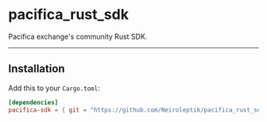 # pacifica_rust_sdk

Pacifica exchange's community Rust SDK.

---

## Installation

Add this to your `Cargo.toml`:

```toml
[dependencies]
pacifica-sdk = { git = "https://github.com/Neiroleptik/pacifica_rust_sdk" }
